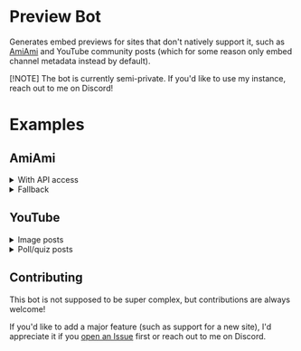 # Preview Bot

Generates embed previews for sites that don't natively support it, such as [AmiAmi](https://amiami.com) and YouTube community posts
(which for some reason only embed channel metadata instead by default).

[!NOTE] The bot is currently semi-private. If you'd like to use my instance, reach out to me on Discord!

# Examples

## AmiAmi
<details>
    <summary>With API access</summary>
    
    ![API preview embed](docs/amiami_api_preview.png)
</details>

<details>
    <summary>Fallback</summary>
    
    ![Fallback preview embed](docs/amiami_fallback_preview.png)
</details>

## YouTube

<details>
    <summary>Image posts</summary>

    ![Image preview embed](docs/youtube_image_preview.png)
</details>

<details>
    <summary>Poll/quiz posts</summary>
    
    [!IMPORTANT] Quiz posts do not currently have a way to display the correct answer.
    
    ![Poll preview embed](docs/youtube_poll_preview.png)
</details>



## Contributing

This bot is not supposed to be super complex, but contributions are always welcome!

If you'd like to add a major feature (such as support for a new site), I'd appreciate it if you [open an Issue](https://github.com/Mampfinator/preview-bot/issues/new) first or reach out to me on Discord.
